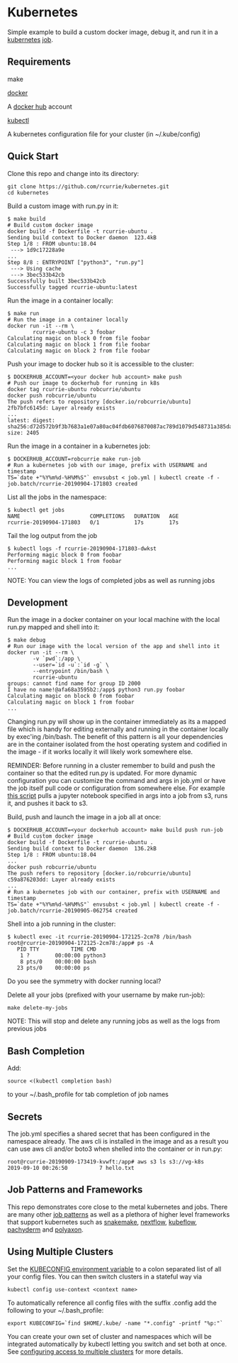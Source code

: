 # Kubernetes
Simple example to build a custom docker image, debug it, and run it in a [kubernetes](https://kubernetes.io/docs/tutorials/kubernetes-basics/) [job](https://kubernetes.io/docs/concepts/workloads/controllers/jobs-run-to-completion/).

## Requirements
make

[docker](https://docs.docker.com/install/)

A [docker hub](https://hub.docker.com) account

[kubectl](https://kubernetes.io/docs/tasks/tools/install-kubectl/)

A kubernetes configuration file for your cluster (in ~/.kube/config)

## Quick Start
Clone this repo and change into its directory:
```
git clone https://github.com/rcurrie/kubernetes.git
cd kubernetes
```
Build a custom image with run.py in it:
```
$ make build
# Build custom docker image
docker build -f Dockerfile -t rcurrie-ubuntu .
Sending build context to Docker daemon  123.4kB
Step 1/8 : FROM ubuntu:18.04
 ---> 1d9c17228a9e
...
Step 8/8 : ENTRYPOINT ["python3", "run.py"]
 ---> Using cache
 ---> 3bec533b42cb
Successfully built 3bec533b42cb
Successfully tagged rcurrie-ubuntu:latest
```
Run the image in a container locally:
```
$ make run
# Run the image in a container locally
docker run -it --rm \
        rcurrie-ubuntu -c 3 foobar
Calculating magic on block 0 from file foobar
Calculating magic on block 1 from file foobar
Calculating magic on block 2 from file foobar
```
Push your image to docker hub so it is accessible to the cluster:
```
$ DOCKERHUB_ACCOUNT=<your docker hub account> make push
# Push our image to dockerhub for running in k8s
docker tag rcurrie-ubuntu robcurrie/ubuntu
docker push robcurrie/ubuntu
The push refers to repository [docker.io/robcurrie/ubuntu]
2fb7bfc6145d: Layer already exists
...
latest: digest: sha256:d72d572b9f3b7683a1e07a80ac04fdb6076870087ac789d1079d548731a385da size: 2405
```
Run the image in a container in a kubernetes job:
```
$ DOCKERHUB_ACCOUNT=robcurrie make run-job
# Run a kubernetes job with our image, prefix with USERNAME and timestamp
TS=`date +"%Y%m%d-%H%M%S"` envsubst < job.yml | kubectl create -f -
job.batch/rcurrie-20190904-171803 created
```
List all the jobs in the namespace:
```
$ kubectl get jobs
NAME                      COMPLETIONS   DURATION   AGE
rcurrie-20190904-171803   0/1           17s        17s
```
Tail the log output from the job
```
$ kubectl logs -f rcurrie-20190904-171803-dwkst
Performing magic block 0 from foobar
Performing magic block 1 from foobar
...
```
NOTE: You can view the logs of completed jobs as well as running jobs

## Development
Run the image in a docker container on your local machine with the local run.py mapped and shell into it:
```
$ make debug
# Run our image with the local version of the app and shell into it
docker run -it --rm \
        -v `pwd`:/app \
        --user=`id -u`:`id -g` \
        --entrypoint /bin/bash \
        rcurrie-ubuntu
groups: cannot find name for group ID 2000
I have no name!@afa68a3595b2:/app$ python3 run.py foobar
Calculating magic on block 0 from foobar
Calculating magic on block 1 from foobar
...
```
Changing run.py will show up in the container immediately as its a mapped file which is handy for editing externally and running in the container locally by exec'ing /bin/bash. The benefit of this pattern is all your dependencies are in the container isolated from the host operating system and codified in the image - if it works locally it will likely work somewhere else. 

REMINDER: Before running in a cluster remember to build and push the container so that the edited run.py is updated. For more dynamic configuration you can customize the command and args in job.yml or have the job itself pull code or configuration from somewhere else. For example [this script](https://github.com/rcurrie/jupyter/blob/master/job.py) pulls a jupyter notebook specified in args into a job from s3, runs it, and pushes it back to s3.

Build, push and launch the image in a job all at once:
```
$ DOCKERHUB_ACCOUNT=<your dockerhub account> make build push run-job
# Build custom docker image
docker build -f Dockerfile -t rcurrie-ubuntu .
Sending build context to Docker daemon  136.2kB
Step 1/8 : FROM ubuntu:18.04
...
docker push robcurrie/ubuntu
The push refers to repository [docker.io/robcurrie/ubuntu]
c59a876203dd: Layer already exists
...
# Run a kubernetes job with our container, prefix with USERNAME and timestamp
TS=`date +"%Y%m%d-%H%M%S"` envsubst < job.yml | kubectl create -f -
job.batch/rcurrie-20190905-062754 created
```

Shell into a job running in the cluster:
```
$ kubectl exec -it rcurrie-20190904-172125-2cm78 /bin/bash
root@rcurrie-20190904-172125-2cm78:/app# ps -A
   PID TTY          TIME CMD
    1 ?        00:00:00 python3
    8 pts/0    00:00:00 bash
   23 pts/0    00:00:00 ps
```
Do you see the symmetry with docker running local?

Delete all your jobs (prefixed with your username by make run-job):
```
make delete-my-jobs
```
NOTE: This will stop and delete any running jobs as well as the logs from previous jobs

## Bash Completion
Add:
```
source <(kubectl completion bash)
```
to your ~/.bash_profile for tab completion of job names

## Secrets
The job.yml specifies a shared secret that has been configured in the namespace already. The aws cli is installed in the image and as a result you can use aws cli and/or boto3 when shelled into the container or in run.py:
```
root@rcurrie-20190909-173419-kvwft:/app# aws s3 ls s3://vg-k8s
2019-09-10 00:26:50          7 hello.txt
```

## Job Patterns and Frameworks
This repo demonstrates core close to the metal kubernetes and jobs. There are many other [job patterns](https://kubernetes.io/docs/concepts/workloads/controllers/jobs-run-to-completion/#job-patterns) as well as a plethora of higher level frameworks that support kubernetes such as [snakemake](https://snakemake.readthedocs.io/en/stable/), [nextflow](https://www.nextflow.io), [kubeflow](https://www.kubeflow.org), [pachyderm](https://www.pachyderm.io) and [polyaxon](https://polyaxon.com).

## Using Multiple Clusters
Set the [KUBECONFIG environment variable](https://kubernetes.io/docs/concepts/configuration/organize-cluster-access-kubeconfig/#supporting-multiple-clusters-users-and-authentication-mechanisms) to a colon separated list of all your config files. You can then switch clusters in a stateful way via 
```
kubectl config use-context <context name>
```
To automatically reference all config files with the suffix .config add the following to your ~/.bash_profile:
```
export KUBECONFIG=`find $HOME/.kube/ -name "*.config" -printf "%p:"`
```
You can create your own set of cluster and namespaces which will be integrated automatically by kubectl letting you switch and set both at once. See [configuring access to multiple clusters](https://kubernetes.io/docs/tasks/access-application-cluster/configure-access-multiple-clusters/) for more details.
